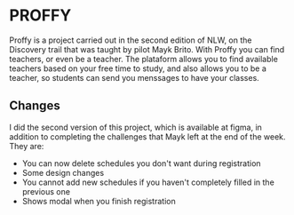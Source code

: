 # PROFFY
Proffy is a project carried out in the second edition of NLW, on the Discovery trail that was taught by pilot Mayk Brito.
With Proffy you can find teachers, or even be a teacher. The plataform allows you to find available teachers based on your free time to study, and also allows you to be a teacher, so students can send you menssages to have your classes.

## Changes
I did the second version of this project, which is available at figma, in addition to completing the challenges that Mayk left at the end of the week. They are:
- You can now delete schedules you don't want during registration
- Some design changes
- You cannot add new schedules if you haven't completely filled in the previous one
- Shows modal when you finish registration

